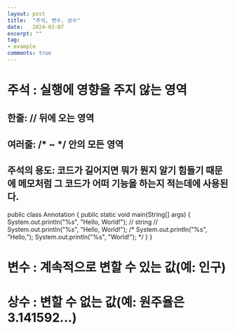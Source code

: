 ```yaml
---
layout: post
title:  "주석, 변수, 상수"
date:   2024-03-07
excerpt: ""
tag:
- example
comments: true
---
```


# 주석 : 실행에 영향을 주지 않는 영역
## 한줄: // 뒤에 오는 영역
## 여러줄: /* ~ */ 안의 모든 영역
## 주석의 용도: 코드가 길어지면 뭐가 뭔지 알기 힘들기 때문에 메모처럼 그 코드가 어떠 기능을 하는지 적는데에 사용된다.

  public class Annotation {
	  public static void main(String[] args) { 
		  System.out.println("%s", "Hello, World!");		//	string
		  // System.out.println("%s", "Hello, World!");
		  /*
		  System.out.println("%s", "Hello,");
		  System.out.println("%s", "World!");
		  */
	  }
  }

# 변수 : 계속적으로 변할 수 있는 값(예: 인구)
# 상수 : 변할 수 없는 값(예: 원주율은 3.141592...)
